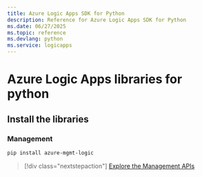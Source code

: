 ```yaml
---
title: Azure Logic Apps SDK for Python
description: Reference for Azure Logic Apps SDK for Python
ms.date: 06/27/2025
ms.topic: reference
ms.devlang: python
ms.service: logicapps
---
```

# Azure Logic Apps libraries for python

## Install the libraries


### Management

```bash
pip install azure-mgmt-logic
```
> [!div class="nextstepaction"]
> [Explore the Management APIs](/python/api/azure-mgmt-logic)